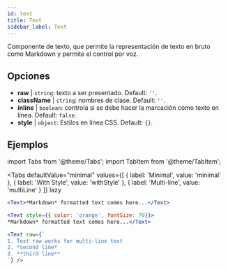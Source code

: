 ```yaml
---
id: text 
title: Text
sidebar_label: Text
---
```


Componente de texto, que permite la representación de texto en bruto como Markdown y permite el control por voz.

## Opciones

* __raw__ | `string`: texto a ser presentado. Default: `''`.
* __className__ | `string`: nombres de clase. Default: `''`.
* __inline__ | `boolean`: controla si se debe hacer la marcación como texto en línea. Default: `false`.
* __style__ | `object`: Estilos en línea CSS. Default: `{}`.


## Ejemplos


import Tabs from '@theme/Tabs';
import TabItem from '@theme/TabItem';

<Tabs
    defaultValue="minimal"
    values={[
        { label: 'Minimal', value: 'minimal' },
        { label: 'With Style', value: 'withStyle' },
        { label: 'Multi-line', value: 'multiLine' }
    ]}
    lazy
>
<TabItem value="minimal">

```jsx live
<Text>*Markdown* formatted text comes here...</Text>
```

</TabItem>

<TabItem value="withStyle">

```jsx live
<Text style={{ color: 'orange', fontSize: 70}}>
*Markdown* formatted text comes here...</Text>
```
</TabItem>

<TabItem value="multiLine">

```jsx live
<Text raw={`
1. Text raw works for multi-line text
2. *second line*
3. **third line**
`} />
```
</TabItem>

</Tabs>
